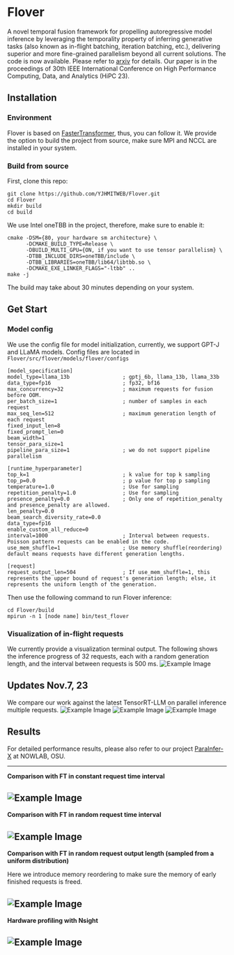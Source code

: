 # Flover
A novel temporal fusion framework for propelling autoregressive model inference by leveraging the temporality property of inferring generative tasks (also known as in-flight batching, iteration batching, etc.), delivering superior and more fine-grained parallelism beyond all current solutions.
The code is now available.
Please refer to [arxiv](https://arxiv.org/abs/2305.13484) for details. Our paper is in the proceedings of 30th IEEE International Conference on High Performance Computing, Data, and Analytics (HiPC 23).

## Installation

### Environment
Flover is based on [FasterTransformer](https://github.com/NVIDIA/FasterTransformer.git), thus, you can follow it. We provide the option to build the project from source, make sure MPI and NCCL are installed in your system.

### Build from source
First, clone this repo:

```
git clone https://github.com/YJHMITWEB/Flover.git
cd Flover
mkdir build
cd build
```

We use Intel oneTBB in the project, therefore, make sure to enable it:
```
cmake -DSM={80, your hardware sm architecture} \
      -DCMAKE_BUILD_TYPE=Release \
      -DBUILD_MULTI_GPU={ON, if you want to use tensor parallelism} \
      -DTBB_INCLUDE_DIRS=oneTBB/include \
      -DTBB_LIBRARIES=oneTBB/lib64/libtbb.so \
      -DCMAKE_EXE_LINKER_FLAGS="-ltbb" ..
make -j
```
The build may take about 30 minutes depending on your system.

## Get Start

### Model config
We use the config file for model initialization, currently, we support GPT-J and LLaMA models. Config files are located in `Flover/src/flover/models/flover/configs`

```
[model_specification]
model_type=llama_13b                 ; gptj_6b, llama_13b, llama_33b
data_type=fp16                       ; fp32, bf16
max_concurrency=32                   ; maximum requests for fusion before OOM.
per_batch_size=1                     ; number of samples in each request
max_seq_len=512                      ; maximum generation length of each request
fixed_input_len=8
fixed_prompt_len=0
beam_width=1
tensor_para_size=1
pipeline_para_size=1                 ; we do not support pipeline parallelism

[runtime_hyperparameter]
top_k=1                              ; k value for top k sampling
top_p=0.0                            ; p value for top p sampling
temperature=1.0                      ; Use for sampling
repetition_penalty=1.0               ; Use for sampling
presence_penalty=0.0                 ; Only one of repetition_penalty and presence_penalty are allowed.
len_penalty=0.0
beam_search_diversity_rate=0.0
data_type=fp16
enable_custom_all_reduce=0
interval=1000                        ; Interval between requests. Poisson pattern requests can be enabled in the code.
use_mem_shuffle=1                    ; Use memory shuffle(reordering) default means requests have different generation lengths. 

[request]
request_output_len=504               ; If use_mem_shuffle=1, this represents the upper bound of request's generation length; else, it represents the uniform length of the generation.
```

Then use the following command to run Flover inference:
```
cd Flover/build
mpirun -n 1 [node name] bin/test_flover
```

### Visualization of in-flight requests
We currently provide a visualization terminal output. The following shows the inference progress of 32 requests, each with a random generation length, and the interval between requests is 500 ms.
![Example Image](images/inference_visuliazationpng.png)

## Updates Nov.7, 23
We compare our work against the latest TensorRT-LLM on parallel inference multiple requests.
![Example Image](images/TensorRT-LLM_vs._Flover_32_requests.png)
![Example Image](images/TensorRT-LLM_vs._Flover_64_requests.png)
![Example Image](images/TensorRT-LLM_vs._Flover_Mem._Usage.png)

## Results
For detailed performance results, please also refer to our project [ParaInfer-X](http://hidl.cse.ohio-state.edu:8080/performance/parainfer-x/) at NOWLAB, OSU.

---
**Comparison with FT in constant request time interval**

![Example Image](images/result.png)
---


**Comparison with FT in random request time interval**

![Example Image](images/compare_in_poisson.png)
---



**Comparison with FT in random request output length (sampled from a uniform distribution)**

Here we introduce memory reordering to make sure the memory of early finished requests is freed.

![Example Image](images/mem_shuffle.png)
---



**Hardware profiling with Nsight**


![Example Image](images/profiling.png)
---
